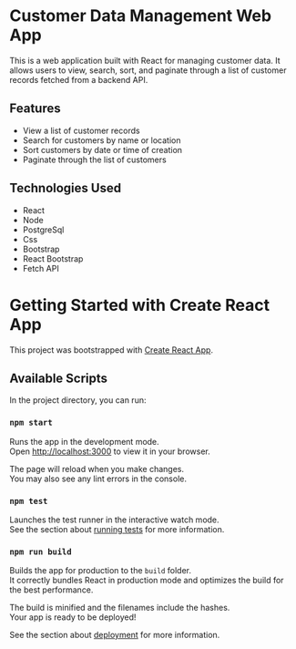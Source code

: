 # Customer Data Management Web App

This is a web application built with React for managing customer data. It allows users to view, search, sort, and paginate through a list of customer records fetched from a backend API.

## Features

- View a list of customer records
- Search for customers by name or location
- Sort customers by date or time of creation
- Paginate through the list of customers

## Technologies Used

- React
- Node
- PostgreSql
- Css
- Bootstrap
- React Bootstrap
- Fetch API


# Getting Started with Create React App

This project was bootstrapped with [Create React App](https://github.com/facebook/create-react-app).

## Available Scripts

In the project directory, you can run:

### `npm start`

Runs the app in the development mode.\
Open [http://localhost:3000](http://localhost:3000) to view it in your browser.

The page will reload when you make changes.\
You may also see any lint errors in the console.

### `npm test`

Launches the test runner in the interactive watch mode.\
See the section about [running tests](https://facebook.github.io/create-react-app/docs/running-tests) for more information.

### `npm run build`

Builds the app for production to the `build` folder.\
It correctly bundles React in production mode and optimizes the build for the best performance.

The build is minified and the filenames include the hashes.\
Your app is ready to be deployed!

See the section about [deployment](https://facebook.github.io/create-react-app/docs/deployment) for more information.

